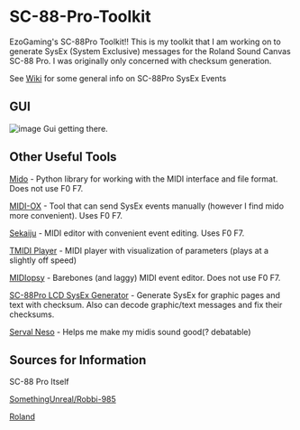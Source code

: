 # SC-88-Pro-Toolkit
EzoGaming's SC-88Pro Toolkit!!
This is my toolkit that I am working on to generate SysEx (System Exclusive) messages for the Roland Sound Canvas SC-88 Pro. I was originally only concerned with checksum generation.

See [Wiki](https://github.com/FlashlightET/SC-88-Pro-Toolkit/wiki) for some general info on SC-88Pro SysEx Events

## GUI
![image](https://user-images.githubusercontent.com/29938499/227792765-bcf9d3de-614a-4c2d-a2a4-d096a797e448.png)
Gui getting there.

## Other Useful Tools
[Mido](https://github.com/mido/mido) - Python library for working with the MIDI interface and file format. Does not use F0 F7.

[MIDI-OX](http://www.midiox.com/) - Tool that can send SysEx events manually (however I find mido more convenient). Uses F0 F7.

[Sekaiju](https://openmidiproject.osdn.jp/Sekaiju_en.html) - MIDI editor with convenient event editing. Uses F0 F7.

[TMIDI Player](https://blackmidi.fandom.com/wiki/Software:TMIDI_Player) - MIDI player with visualization of parameters (plays at a slightly off speed)

[MIDIopsy](https://jeffbourdier.github.io/midiopsy/) - Barebones (and laggy) MIDI event editor. Does not use F0 F7.

[SC-88Pro LCD SysEx Generator](http://robbi-985.homeip.net/blog/?p=1352) - Generate SysEx for graphic pages and text with checksum. Also can decode graphic/text messages and fix their checksums.

[Serval Neso](https://www.amazon.com/gp/product/B075NL6YQ6) - Helps me make my midis sound good(? debatable)

## Sources for Information
SC-88 Pro Itself

[SomethingUnreal/Robbi-985](http://robbi-985.homeip.net/88pmidi/)

[Roland](https://cdn.roland.com/assets/media/pdf/SC-88PRO_OM.pdf)
